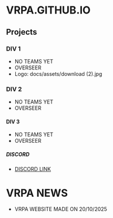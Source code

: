 # VRPA.GITHUB.IO

## Projects
### DIV 1
- NO TEAMS YET
- OVERSEER
- Logo: docs/assets/download (2).jpg

### DIV 2
- NO TEAMS YET
- OVERSEER

#### DIV 3
- NO TEAMS YET
- OVERSEER

##### DISCORD
- [DISCORD LINK](https://discord.gg/SV63XuSTY)

# VRPA NEWS
- VRPA WEBSITE MADE ON 20/10/2025

